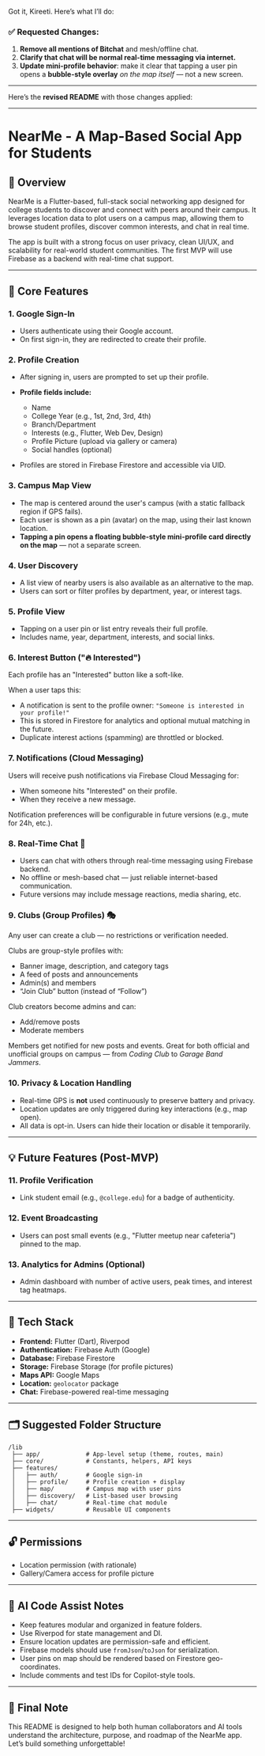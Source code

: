 Got it, Kireeti. Here’s what I’ll do:

### ✅ Requested Changes:

1. **Remove all mentions of Bitchat** and mesh/offline chat.
2. **Clarify that chat will be normal real-time messaging via internet.**
3. **Update mini-profile behavior**: make it clear that tapping a user pin opens a **bubble-style overlay** *on the map itself* — not a new screen.

---

Here’s the **revised README** with those changes applied:

---

# NearMe - A Map-Based Social App for Students

## 📱 Overview

NearMe is a Flutter-based, full-stack social networking app designed for college students to discover and connect with peers around their campus. It leverages location data to plot users on a campus map, allowing them to browse student profiles, discover common interests, and chat in real time.

The app is built with a strong focus on user privacy, clean UI/UX, and scalability for real-world student communities. The first MVP will use Firebase as a backend with real-time chat support.

---

## 🔑 Core Features

### 1. Google Sign-In

* Users authenticate using their Google account.
* On first sign-in, they are redirected to create their profile.

### 2. Profile Creation

* After signing in, users are prompted to set up their profile.

* **Profile fields include:**

  * Name
  * College Year (e.g., 1st, 2nd, 3rd, 4th)
  * Branch/Department
  * Interests (e.g., Flutter, Web Dev, Design)
  * Profile Picture (upload via gallery or camera)
  * Social handles (optional)

* Profiles are stored in Firebase Firestore and accessible via UID.

### 3. Campus Map View

* The map is centered around the user's campus (with a static fallback region if GPS fails).
* Each user is shown as a pin (avatar) on the map, using their last known location.
* **Tapping a pin opens a floating bubble-style mini-profile card directly on the map** — not a separate screen.

### 4. User Discovery

* A list view of nearby users is also available as an alternative to the map.
* Users can sort or filter profiles by department, year, or interest tags.

### 5. Profile View

* Tapping on a user pin or list entry reveals their full profile.
* Includes name, year, department, interests, and social links.

### 6. Interest Button ("🔥 Interested")

Each profile has an "Interested" button like a soft-like.

When a user taps this:

* A notification is sent to the profile owner:
  `"Someone is interested in your profile!"`
* This is stored in Firestore for analytics and optional mutual matching in the future.
* Duplicate interest actions (spamming) are throttled or blocked.

### 7. Notifications (Cloud Messaging)

Users will receive push notifications via Firebase Cloud Messaging for:

* When someone hits "Interested" on their profile.
* When they receive a new message.

Notification preferences will be configurable in future versions (e.g., mute for 24h, etc.).

### 8. Real-Time Chat 💬

* Users can chat with others through real-time messaging using Firebase backend.
* No offline or mesh-based chat — just reliable internet-based communication.
* Future versions may include message reactions, media sharing, etc.

### 9. Clubs (Group Profiles) 🎭

Any user can create a club — no restrictions or verification needed.

Clubs are group-style profiles with:

* Banner image, description, and category tags
* A feed of posts and announcements
* Admin(s) and members
* “Join Club” button (instead of “Follow”)

Club creators become admins and can:

* Add/remove posts
* Moderate members

Members get notified for new posts and events.
Great for both official and unofficial groups on campus — from *Coding Club* to *Garage Band Jammers*.

### 10. Privacy & Location Handling

* Real-time GPS is **not** used continuously to preserve battery and privacy.
* Location updates are only triggered during key interactions (e.g., map open).
* All data is opt-in. Users can hide their location or disable it temporarily.

---

## 💡 Future Features (Post-MVP)

### 11. Profile Verification

* Link student email (e.g., `@college.edu`) for a badge of authenticity.

### 12. Event Broadcasting

* Users can post small events (e.g., "Flutter meetup near cafeteria") pinned to the map.

### 13. Analytics for Admins (Optional)

* Admin dashboard with number of active users, peak times, and interest tag heatmaps.

---

## 🔧 Tech Stack

* **Frontend:** Flutter (Dart), Riverpod
* **Authentication:** Firebase Auth (Google)
* **Database:** Firebase Firestore
* **Storage:** Firebase Storage (for profile pictures)
* **Maps API:** Google Maps
* **Location:** `geolocator` package
* **Chat:** Firebase-powered real-time messaging

---

## 🗂️ Suggested Folder Structure

```plaintext
/lib
 ├── app/             # App-level setup (theme, routes, main)
 ├── core/            # Constants, helpers, API keys
 ├── features/
 │   ├── auth/        # Google sign-in
 │   ├── profile/     # Profile creation + display
 │   ├── map/         # Campus map with user pins
 │   ├── discovery/   # List-based user browsing
 │   ├── chat/        # Real-time chat module
 ├── widgets/         # Reusable UI components
```

---

## 🔓 Permissions

* Location permission (with rationale)
* Gallery/Camera access for profile picture

---

## 🧠 AI Code Assist Notes

* Keep features modular and organized in feature folders.
* Use Riverpod for state management and DI.
* Ensure location updates are permission-safe and efficient.
* Firebase models should use `fromJson`/`toJson` for serialization.
* User pins on map should be rendered based on Firestore geo-coordinates.
* Include comments and test IDs for Copilot-style tools.

---

## 💬 Final Note

This README is designed to help both human collaborators and AI tools understand the architecture, purpose, and roadmap of the NearMe app. Let’s build something unforgettable!